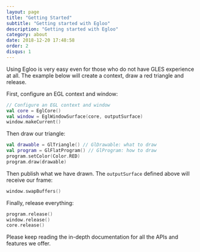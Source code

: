 ```yaml
---
layout: page
title: "Getting Started"
subtitle: "Getting started with Egloo"
description: "Getting started with Egloo"
category: about
date: 2018-12-20 17:48:58
order: 2
disqus: 1
---
```


Using Egloo is very easy even for those who do not have GLES experience at all.
The example below will create a context, draw a red triangle and release.

First, configure an EGL context and window:

```kotlin
// Configure an EGL context and window
val core = EglCore()
val window = EglWindowSurface(core, outputSurface)
window.makeCurrent()
```

Then draw our triangle:

```kotlin
val drawable = GlTriangle() // GlDrawable: what to draw
val program = GlFlatProgram() // GlProgram: how to draw
program.setColor(Color.RED)
program.draw(drawable)
```

Then publish what we have drawn. The `outputSurface` defined above will receive our frame:

```kotlin
window.swapBuffers()
```

Finally, release everything:

```kotlin
program.release()
window.release()
core.release()
```

Please keep reading the in-depth documentation for all the APIs and features we offer.